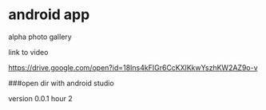 # android app
alpha photo gallery


link to video


https://drive.google.com/open?id=18Ins4kFIGr6CcKXlKkwYszhKW2AZ9o-v

###open dir with android studio


version 0.0.1
hour 2
